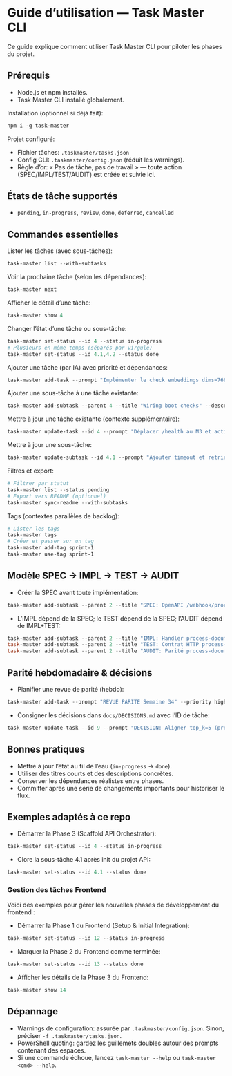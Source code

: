 # Guide d’utilisation — Task Master CLI

Ce guide explique comment utiliser Task Master CLI pour piloter les phases du projet.

## Prérequis
- Node.js et npm installés.
- Task Master CLI installé globalement.

Installation (optionnel si déjà fait):
```powershell
npm i -g task-master
```

Projet configuré:
- Fichier tâches: `.taskmaster/tasks.json`
- Config CLI: `.taskmaster/config.json` (réduit les warnings). 
 - Règle d’or: « Pas de tâche, pas de travail » — toute action (SPEC/IMPL/TEST/AUDIT) est créée et suivie ici.

## États de tâche supportés
- `pending`, `in-progress`, `review`, `done`, `deferred`, `cancelled`

## Commandes essentielles

Lister les tâches (avec sous-tâches):
```powershell
task-master list --with-subtasks
```

Voir la prochaine tâche (selon les dépendances):
```powershell
task-master next
```

Afficher le détail d’une tâche:
```powershell
task-master show 4
```

Changer l’état d’une tâche ou sous-tâche:
```powershell
task-master set-status --id 4 --status in-progress
# Plusieurs en même temps (séparés par virgule)
task-master set-status --id 4.1,4.2 --status done
```

Ajouter une tâche (par IA) avec priorité et dépendances:
```powershell
task-master add-task --prompt "Implémenter le check embeddings dims=768 au boot" --priority high --dependencies 4
```

Ajouter une sous-tâche à une tâche existante:
```powershell
task-master add-subtask --parent 4 --title "Wiring boot checks" --description "Ollama, Supabase RPC, Storage"
```

Mettre à jour une tâche existante (contexte supplémentaire):
```powershell
task-master update-task --id 4 --prompt "Déplacer /health au M3 et activer logs JSON corrélés"
```

Mettre à jour une sous-tâche:
```powershell
task-master update-subtask --id 4.1 --prompt "Ajouter timeout et retries (x2)"
```

Filtres et export:
```powershell
# Filtrer par statut
task-master list --status pending
# Export vers README (optionnel)
task-master sync-readme --with-subtasks
```

Tags (contextes parallèles de backlog):
```powershell
# Lister les tags
task-master tags
# Créer et passer sur un tag
task-master add-tag sprint-1
task-master use-tag sprint-1
```

## Modèle SPEC → IMPL → TEST → AUDIT
- Créer la SPEC avant toute implémentation:
```powershell
task-master add-subtask --parent 2 --title "SPEC: OpenAPI /webhook/process-document"
```
- L’IMPL dépend de la SPEC; le TEST dépend de la SPEC; l’AUDIT dépend de IMPL+TEST:
```powershell
task-master add-subtask --parent 2 --title "IMPL: Handler process-document" --dependencies 2.1
task-master add-subtask --parent 2 --title "TEST: Contrat HTTP process-document" --dependencies 2.1
task-master add-subtask --parent 2 --title "AUDIT: Parité process-document" --dependencies 2.2,2.3
```

## Parité hebdomadaire & décisions
- Planifier une revue de parité (hebdo):
```powershell
task-master add-task --prompt "REVUE PARITÉ Semaine 34" --priority high
```
- Consigner les décisions dans `docs/DECISIONS.md` avec l’ID de tâche:
```powershell
task-master update-task --id 9 --prompt "DECISION: Aligner top_k=5 (preuve revue)"
```

## Bonnes pratiques
- Mettre à jour l’état au fil de l’eau (`in-progress` → `done`).
- Utiliser des titres courts et des descriptions concrètes.
- Conserver les dépendances réalistes entre phases.
- Committer après une série de changements importants pour historiser le flux.

## Exemples adaptés à ce repo
- Démarrer la Phase 3 (Scaffold API Orchestrator):
```powershell
task-master set-status --id 4 --status in-progress
```
- Clore la sous-tâche 4.1 après init du projet API:
```powershell
task-master set-status --id 4.1 --status done
```

### Gestion des tâches Frontend

Voici des exemples pour gérer les nouvelles phases de développement du frontend :

- Démarrer la Phase 1 du Frontend (Setup & Initial Integration):
```powershell
task-master set-status --id 12 --status in-progress
```
- Marquer la Phase 2 du Frontend comme terminée:
```powershell
task-master set-status --id 13 --status done
```
- Afficher les détails de la Phase 3 du Frontend:
```powershell
task-master show 14
```

## Dépannage
- Warnings de configuration: assurée par `.taskmaster/config.json`. Sinon, préciser `-f .taskmaster/tasks.json`.
- PowerShell quoting: gardez les guillemets doubles autour des prompts contenant des espaces.
- Si une commande échoue, lancez `task-master --help` ou `task-master <cmd> --help`.
